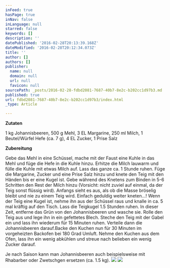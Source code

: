 ```yaml
---
inFeed: true
hasPage: true
inNav: false
inLanguage: null
starred: false
keywords: []
description: ''
datePublished: '2016-02-28T20:13:39.168Z'
dateModified: '2016-02-28T20:12:34.073Z'
title: ''
author: []
authors: []
publisher:
  name: null
  domain: null
  url: null
  favicon: null
sourcePath: _posts/2016-02-28-fdbd2081-7687-40b7-8e2c-b202cc1d97b3.md
published: true
url: fdbd2081-7687-40b7-8e2c-b202cc1d97b3/index.html
_type: Article

---
```

**Zutaten**

1 kg Johannisbeeren, 500 g Mehl, 3 EL Margarine, 250 ml Milch, 1 Beutel/Würfel Hefe (ca. 7 g), 4 EL Zucker, 1 Prise Salz

**Zubereitung**

Gebe das Mehl in eine Schüssel, mache mit der Faust eine Kuhle in das Mehl und füge die Hefe in die Kuhle hinzu. Erhitze die Milch lauwarm und fülle die Kuhle mit etwas Milch auf. Lass das ganze ca. 1 Stunde ruhen. Füge die Margarine, Zucker und eine Prise Salz hinzu und knete den Teig mit den Händen bis er eine Kugel ist. Gebe während des Knetens zum Binden in 5-6 Schritten den Rest der Milch hinzu (Vorsicht: nicht zuviel auf einmal, da der Teig sonst flüssig wird). Anfangs sieht es aus, als ob die Masse bröselig bleibt und nie zu einem Teig wird. Einfach geduldig weiter kneten...! Wenn der Teig eine Kugel ist, nehme ihn aus der Schüssel raus und knalle in ca. 5 mal kräftig auf den Tisch. Lass die Teigkugel 1.5 Stunden ruhen. In dieser Zeit, entferne das Grün von den Johannisbeeren und wasche sie. Rolle den Teig aus und lege ihn in ein gefettetes Blech. Steche den Teig mit der Gabel ein und lass ihn wiederum für 15 Minuten ruhen. Verteile dann die Johannisbeeren darauf.Backe den Kuchen nun für 30 Minuten im vorgeheizten Backofen bei 180 Grad Umluft. Nehme den Kuchen aus dem Ofen, lass ihn ein wenig abkühlen und streue nach belieben ein wenig Zucker darauf.

Je nach Saison kann man Johannisbeeren auch beispielsweise mit Rhabarber oder Zwetschgen ersetzen (ca. 1.5 kg).
![](https://the-grid-user-content.s3-us-west-2.amazonaws.com/c2d81753-5b38-4271-9e32-d607eafa31a7.JPG)
![](https://the-grid-user-content.s3-us-west-2.amazonaws.com/eed06fbc-37ed-45f6-baeb-dfb97aa889d0.JPG)